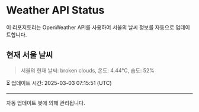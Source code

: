 
# Weather API Status

이 리포지토리는 OpenWeather API를 사용하여 서울의 날씨 정보를 자동으로 업데이트합니다.

## 현재 서울 날씨
> 서울의 현재 날씨: broken clouds, 온도: 4.44°C, 습도: 52%

⏳ 업데이트 시간: 2025-03-03 07:15:51 (UTC)

---
자동 업데이트 봇에 의해 관리됩니다.
